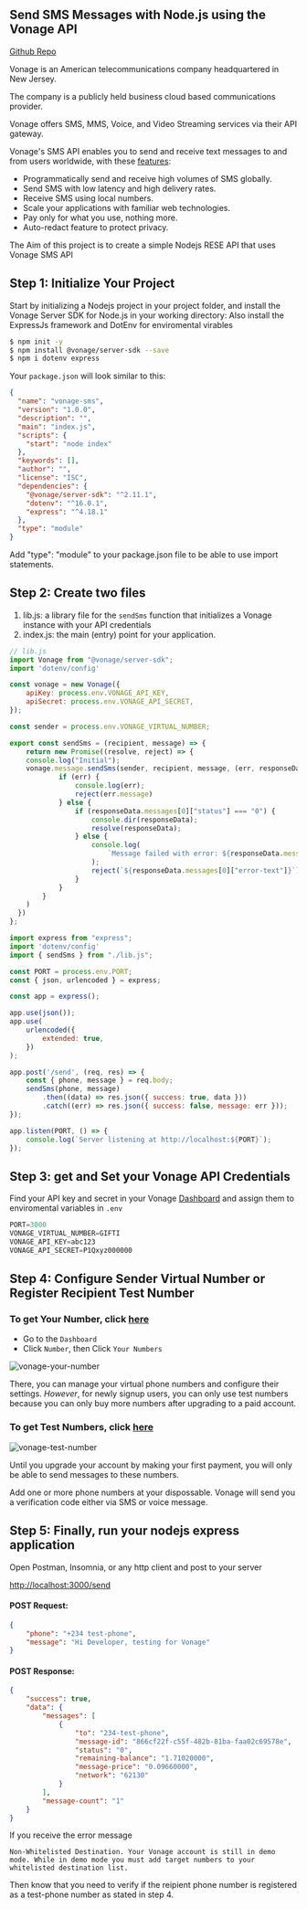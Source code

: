 ## Send SMS Messages with Node.js using the Vonage API

[Github Repo]()

Vonage is an American telecommunications company headquartered in New Jersey.

The company is a publicly held business cloud based communications provider.

Vonage offers SMS, MMS, Voice, and Video Streaming services via their API gateway.

Vonage's SMS API enables you to send and receive text messages to and from users worldwide, with these [features](https://developer.vonage.com/messaging/sms/overview):

- Programmatically send and receive high volumes of SMS globally.
- Send SMS with low latency and high delivery rates.
- Receive SMS using local numbers.
- Scale your applications with familiar web technologies.
- Pay only for what you use, nothing more.
- Auto-redact feature to protect privacy.

The Aim of this project is to create a simple Nodejs RESE API that uses Vonage SMS API

## Step 1: Initialize Your Project

Start by initializing a Nodejs project in your project folder, and install the Vonage Server SDK for Node.js in your working directory:
Also install the ExpressJs framework and DotEnv for enviromental virables

```bash
$ npm init -y
$ npm install @vonage/server-sdk --save
$ npm i dotenv express

```


Your `package.json` will look similar to this:

```json
{
  "name": "vonage-sms",
  "version": "1.0.0",
  "description": "",
  "main": "index.js",
  "scripts": {
    "start": "node index"
  },
  "keywords": [],
  "author": "",
  "license": "ISC",
  "dependencies": {
    "@vonage/server-sdk": "^2.11.1",
    "dotenv": "^16.0.1",
    "express": "^4.18.1"
  },
  "type": "module"
}
```

Add "type": "module" to your package.json file to be able to use import statements.

## Step 2: Create two files

1. lib.js: a library file for the `sendSms` function that initializes a Vonage instance with your API credentials
2. index.js: the main (entry) point for your application.


```js
// lib.js
import Vonage from "@vonage/server-sdk";
import 'dotenv/config'

const vonage = new Vonage({
    apiKey: process.env.VONAGE_API_KEY,
    apiSecret: process.env.VONAGE_API_SECRET,
});

const sender = process.env.VONAGE_VIRTUAL_NUMBER;

export const sendSms = (recipient, message) => {
    return new Promise((resolve, reject) => {
    console.log("Initial");
    vonage.message.sendSms(sender, recipient, message, (err, responseData) => {
            if (err) {
                console.log(err);
                reject(err.message)
            } else {
                if (responseData.messages[0]["status"] === "0") {
                    console.dir(responseData);
                    resolve(responseData);
                } else {
                    console.log(
                        `Message failed with error: ${responseData.messages[0]["error-text"]}`
                    );
                    reject(`${responseData.messages[0]["error-text"]}`);
                }
            }
        }
    )  
  })
};
```

```js
import express from "express";
import 'dotenv/config'
import { sendSms } from "./lib.js";

const PORT = process.env.PORT;
const { json, urlencoded } = express;

const app = express();

app.use(json());
app.use(
    urlencoded({
        extended: true,
    })
);

app.post('/send', (req, res) => {
    const { phone, message } = req.body;
    sendSms(phone, message)
        .then((data) => res.json({ success: true, data }))
        .catch((err) => res.json({ success: false, message: err }));
});

app.listen(PORT, () => {
    console.log(`Server listening at http://localhost:${PORT}`);
});
```


## Step 3: get and Set your Vonage API Credentials

Find your API key and secret in your Vonage [Dashboard](https://dashboard.nexmo.com/) and assign them to enviromental variables in `.env`
 
```js
PORT=3000
VONAGE_VIRTUAL_NUMBER=GIFTI
VONAGE_API_KEY=abc123
VONAGE_API_SECRET=P1Qxyz000000
```

## Step 4: Configure Sender Virtual Number or Register Recipient Test Number


### To get Your Number, click [here](https://dashboard.nexmo.com/your-numbers)
- Go to the `Dashboard`
- Click `Number`, then Click `Your Numbers`

![vonage-your-number](vonage-your-number.png)

There, you can manage your virtual phone numbers and configure their settings.
*However*, for newly signup users, you can only use test numbers because you can only buy more numbers after upgrading to a paid account.

### To get Test Numbers, click [here](https://dashboard.nexmo.com/test-numbers)

![vonage-test-number](vonage-test-number.png)

Until you upgrade your account by making your first payment, you will only be able to send messages to these numbers. 

Add one or more phone numbers at your dispossable. Vonage will send you a verification code either via SMS or voice message.


## Step 5: Finally, run your nodejs express application

Open Postman, Insomnia, or any http client and post to your server

[http://localhost:3000/send](http://localhost:3000/send)


#### POST Request:

```json
{
	"phone": "+234 test-phone",
	"message": "Hi Developer, testing for Vonage"
}
```

#### POST Response:

```json
{
	"success": true,
	"data": {
		"messages": [
			{
				"to": "234-test-phone",
				"message-id": "866cf22f-c55f-482b-81ba-faa02c69578e",
				"status": "0",
				"remaining-balance": "1.71020000",
				"message-price": "0.09660000",
				"network": "62130"
			}
		],
		"message-count": "1"
	}
}
```

If you receive the error message 

`Non-Whitelisted Destination. Your Vonage account is still in demo mode. While in demo mode you must add target numbers to your whitelisted destination list.`

Then know that you need to verify if the reipient phone number is registered as a test-phone number as stated in step 4.


